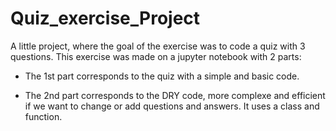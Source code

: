 # Quiz_exercise_Project
A little project, where the goal of the exercise was to code a quiz with 3 questions.
This exercise was made on a jupyter notebook with 2 parts:

* The 1st part corresponds to the quiz with a simple and basic code.

* The 2nd part corresponds to the DRY code, more complexe and efficient if we want to change or add questions and answers. It uses a class and function.
